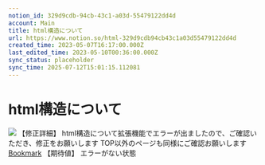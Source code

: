 ```yaml
---
notion_id: 329d9cdb-94cb-43c1-a03d-55479122dd4d
account: Main
title: html構造について
url: https://www.notion.so/html-329d9cdb94cb43c1a03d55479122dd4d
created_time: 2023-05-07T16:17:00.000Z
last_edited_time: 2023-05-10T00:36:00.000Z
sync_status: placeholder
sync_time: 2025-07-12T15:01:15.112081
---
```

# html構造について

![](https://prod-files-secure.s3.us-west-2.amazonaws.com/736adce6-a3a4-4a64-9f74-d9aa055c96d2/f35c52f8-9f04-4cf5-8493-0f8f33fcfc7f/Untitled.png?X-Amz-Algorithm=AWS4-HMAC-SHA256&X-Amz-Content-Sha256=UNSIGNED-PAYLOAD&X-Amz-Credential=ASIAZI2LB466V5ZZENZI%2F20250719%2Fus-west-2%2Fs3%2Faws4_request&X-Amz-Date=20250719T043525Z&X-Amz-Expires=3600&X-Amz-Security-Token=IQoJb3JpZ2luX2VjEIT%2F%2F%2F%2F%2F%2F%2F%2F%2F%2FwEaCXVzLXdlc3QtMiJGMEQCIEUNohtI5b3FqdXdn2%2Fvq1y0J58KA2Dc8dy2nenNKLSFAiAWbi38Vs6CdbVJ%2FAYsaQ9tTg9g%2BJaws%2B9KVGYjJP8hZyqIBAid%2F%2F%2F%2F%2F%2F%2F%2F%2F%2F8BEAAaDDYzNzQyMzE4MzgwNSIM3Hmf%2BUra6RF2SVM1KtwDVWSeZZlYCvlgNXGhRcBoRoYH26jYd2dryzdHTJXUN88GLRTUjLcjLXEqalt55Jgg2DmN7gKdFEjc1Dgz%2FPrHp91JXWwwbYcqNxWx2t%2BdNtFAArYRroIzo%2BcxFnduwoBUDTAO%2F4UUPjz%2BH%2BfFXoVDGqD8epmGMx5lATyc9jiDqGg4wXSjux3cSWME0DPLDiTmWFbDgCQcC4mqlD%2FwFScf8FBk8FaFSbtR6BSR5YJbZabWeqMPhDBz4d8FB1DNT3%2FmEeMS54IxbXF12Sv8u8mRDWMY4IrcNRL4yemATaBzWJlYvS3ALN0wrfU4cW4JKBs1gn%2FrRO0bb68DJLdXD8qWKOmGimm8WY1LOl6sisEX%2F47BwMh%2FAf1YuHpyS1SnBpN5tcGaPyigaMOtAZaj%2BFOK36YhA81n2d%2FX7VNwGTdSODWq30h3q7GEVxG7nGzF14KW%2FVJj%2Fe3WOb998pgfmauzK%2Fj%2F79XCVrRt9UKBqsdmvHViRGO%2BBoNJjg00p03Cb6FUnEF4AZfePA7PMBxIjuS9PpgrdTE5yVPrRpYhuNmHCZybH27e%2Bv9DdzO9hG5%2BkorPJVguayFv%2BNjyNu3%2BRMIJ9hIhYPNlmxfYKMtDwnx0%2FJSQJmEo39rlX1r%2BG9ow3KrswwY6pgGI54l9GRZ54j0ut%2F%2FiQ3RoYfOM9seXb6x2T5JkOvD%2FonPK6AAxE6giyuVJUcGshsHpUhubsxOwusMkaElwfnyaToFTZgzF836lQP2dFNL%2Fym5Sx%2F9K17F2CoJ4rPjzHPNAvjJvUG19H0m14gYEHCB4MdFJMhkRCk6HyRUdciVf8KkYzRCfu3P7UIVhVi7%2BCyCESbzTheNDtAjKJx%2Fc%2FMQEH2mKsU3u&X-Amz-Signature=f41dd1a8dd66d0e17fccb1aaef035deead97d1bb7e1fd25b628564d0682eccaa&X-Amz-SignedHeaders=host&x-amz-checksum-mode=ENABLED&x-id=GetObject)
【修正詳細】
html構造について拡張機能でエラーが出ましたので、ご確認いただき、修正をお願いします
TOP以外のページも同様にご確認お願いします
[Bookmark](https://chrome.google.com/webstore/detail/htmlエラーチェッカー/ohdllebchmmponnofchalfkegpjojcaf)
【期待値】
エラーがない状態